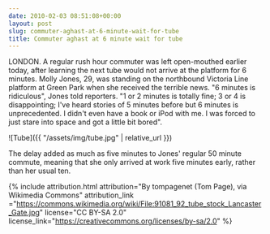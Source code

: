 ```yaml
---
date: 2010-02-03 08:51:08+00:00
layout: post
slug: commuter-aghast-at-6-minute-wait-for-tube
title: Commuter aghast at 6 minute wait for tube
---
```




LONDON. A regular rush hour commuter was left open-mouthed earlier today, after learning the next tube would not arrive at the platform for 6 minutes. Molly Jones, 29, was standing on the northbound Victoria Line platform at Green Park when she received the terrible news. "6 minutes is ridiculous", Jones told reporters. "1 or 2 minutes is totally fine; 3 or 4 is disappointing; I've heard stories of 5 minutes before but 6 minutes is unprecedented. I didn't even have a book or iPod with me. I was forced to just stare into space and got a little bit bored".

![Tube]({{ "/assets/img/tube.jpg" | relative_url }})

The delay added as much as five minutes to Jones' regular 50 minute commute, meaning that she only arrived at work five minutes early, rather than her usual ten.


{% include attribution.html 
	attribution="By tompagenet (Tom Page), via Wikimedia Commons" 
	attribution_link ="https://commons.wikimedia.org/wiki/File:91081_92_tube_stock_Lancaster_Gate.jpg"
	license="CC BY-SA 2.0" 
	license_link="https://creativecommons.org/licenses/by-sa/2.0" %}